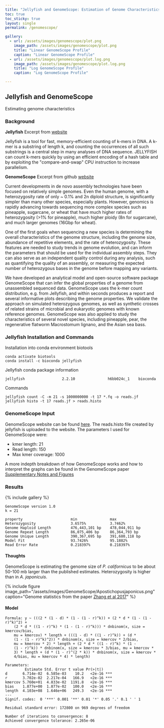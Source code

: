 ```yaml
---
title: "Jellyfish and GenomeScope: Estimation of Genome Characteristics"
toc: true
toc_sticky: true
layout: single
permalink: /genomescope/

gallery:
  - url: /assets/images/genomescope/plot.png
    image_path: /assets/images/genomescope/plot.png
    title: "Linear GenomeScope Profile"
    caption: "Linear GenomeScope Profile"
  - url: /assets/images/genomescope/plot.log.png
    image_path: /assets/images/genomescope/plot.log.png
    title: "Log GenomeScope Profile"
    caption: "Log GenomeScope Profile"  

---
```


## Jellyfish and GenomeScope
Estimating genome characteristics

### Background

**Jellyfish** 
Excerpt from [website](http://www.genome.umd.edu/jellyfish.html)

Jellyfish is a tool for fast, memory-efficient counting of k-mers in DNA. A k-mer is a substring of length k, and counting the occurrences of all such substrings is a central step in many analyses of DNA sequence. JELLYFISH can count k-mers quickly by using an efficient encoding of a hash table and by exploiting the "compare-and-swap" CPU instruction to increase parallelism.

**GenomeScope** 
Excerpt from github [website](https://github.com/schatzlab/GenomeScope)

Current developments in de novo assembly technologies have been focused on relatively simple genomes. 
Even the human genome, with a heterozygosity rate of only ~ 0.1% and 2n diploid structure, is significantly simpler than many other species, especially plants. However, genomics is rapidly advancing 
towards sequencing more complex species such as pineapple, sugarcane, or wheat that have much higher rates of heterozygosity (>1% for pineapple), much higher ploidy (8n for sugarcane), and much larger 
genomes (16Gbp for wheat).     

One of the first goals when sequencing a new species is determining the overall characteristics of the genome structure, including the genome size, abundance of repetitive elements, and the rate of heterozygosity. These features are needed to study trends in genome evolution, and can inform the parameters that should be used for the individual assembly steps. They can also serve as an independent quality control during any analysis, such as quantifying the quality of an assembly, or measuring the expected number of heterozygous bases in the genome before mapping any variants.

We have developed an analytical model and open-source software package GenomeScope that can infer the global properties of a genome from unassembled sequenced data. GenomeScope uses the k-mer count distribution, e.g. from Jellyfish, and within seconds produces a report and several informative plots describing the genome properties. We validate the approach on simulated heterozygous genomes, as well as synthetic crosses of related strains of microbial and eukaryotic genomes with known reference genomes. GenomeScope was also applied to study the characteristics of several novel species, including pineapple, pear, the regenerative flatworm Macrostomum lignano, and the Asian sea bass.


### Jellyfish Installation and Commands

Installation into conda environment biotools
```
conda activate biotools
conda install -c bioconda jellyfish 
```

Jellyfish conda package information
```
jellyfish                 2.2.10               h6bb024c_1    bioconda
```

Commands
```
jellyfish count -C -m 21 -s 1000000000 -t 17 *.fq -o reads.jf
jellyfish histo -t 17 reads.jf > reads.histo
```

### GenomeScope Input

GenomeScope website can be found [here](http://qb.cshl.edu/GenomeScope/). The reads.histo file created by jellyfish is uploaded to the website. The parameters I used for GenomeScope were:
* kmer length: 21
* Read length: 150
* Max kmer coverage: 1000

A more indepth breakdown of how GenomeScope works and how to interpret the graphs can be found in the GenomeScope paper [Supplementary Notes and Figures](https://www.biorxiv.org/content/biorxiv/suppl/2017/02/28/075978.DC2/075978-1.pdf) 

### Results

{% include gallery %}

```
GenomeScope version 1.0
k = 21

property                      min               max               
Heterozygosity                3.6575%           3.7462%           
Genome Haploid Length         476,443,101 bp    478,044,911 bp    
Genome Repeat Length          86,075,406 bp     86,364,793 bp     
Genome Unique Length          390,367,695 bp    391,680,118 bp    
Model Fit                     93.7426%          95.1882%          
Read Error Rate               0.218397%         0.218397%    
```

#### Thoughts

GenomeScope is estimating the genome size of *P. californicus* to be about 50-100 mb larger than the published estimates. Heterozygosity is higher than in *A. japonicuis*.

{% include figure image_path="/assets/images/GenomeScope/Apostichopusjaponicus.png" caption="Genome statistics from  the paper [Zhang et al 2017](https://journals.plos.org/plosbiology/article?id=10.1371/journal.pbio.2003790)" %}


#### Model
```
Formula: y ~ (((2 * (1 - d) * (1 - (1 - r)^k)) + (2 * d * (1 - (1 - r)^k)^2) + 
    (2 * d * ((1 - r)^k) * (1 - (1 - r)^k))) * dnbinom(x, size = kmercov/bias, 
    mu = kmercov) * length + (((1 - d) * ((1 - r)^k)) + (d * 
    (1 - (1 - r)^k)^2)) * dnbinom(x, size = kmercov * 2/bias, 
    mu = kmercov * 2) * length + (2 * d * ((1 - r)^k) * (1 - 
    (1 - r)^k)) * dnbinom(x, size = kmercov * 3/bias, mu = kmercov * 
    3) * length + (d * (1 - r)^(2 * k)) * dnbinom(x, size = kmercov * 
    4/bias, mu = kmercov * 4) * length)

Parameters:
         Estimate Std. Error t value Pr(>|t|)    
d       6.714e-02  6.585e-03    10.2   <2e-16 ***
r       3.702e-02  2.217e-04   166.9   <2e-16 ***
kmercov 5.760e+01  4.833e-02  1191.8   <2e-16 ***
bias    1.877e+00  1.877e-02   100.0   <2e-16 ***
length  4.103e+08  1.646e+06   249.3   <2e-16 ***
---
Signif. codes:  0 '***' 0.001 '**' 0.01 '*' 0.05 '.' 0.1 ' ' 1

Residual standard error: 172800 on 969 degrees of freedom

Number of iterations to convergence: 8 
Achieved convergence tolerance: 2.265e-06
```


